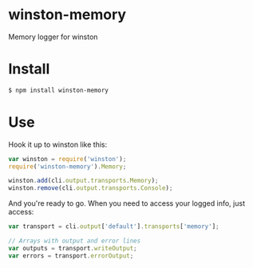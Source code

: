 winston-memory
==============

Memory logger for winston

Install
==============

```sh
$ npm install winston-memory
```


Use
==============

Hook it up to winston like this:

```js
var winston = require('winston');
require('winston-memory').Memory;

winston.add(cli.output.transports.Memory);
winston.remove(cli.output.transports.Console);
```

And you're ready to go. When you need to access your logged info, just access:

```js
var transport = cli.output['default'].transports['memory'];

// Arrays with output and error lines
var outputs = transport.writeOutput;
var errors = transport.errorOutput;
```